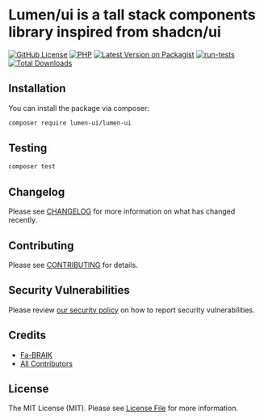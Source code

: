 # Lumen/ui is a tall stack components library inspired from shadcn/ui

[![GitHub License](https://img.shields.io/github/license/nuxtifyts/php-dto)](https://github.com/Fa-BRAIK/lumen-tw/blob/main/LICENSE.md)
[![PHP](https://img.shields.io/badge/php-%23777BB4.svg?&logo=php&logoColor=white&label=8.3)](https://www.php.net/releases/8.3/en.php)
[![Latest Version on Packagist](https://img.shields.io/packagist/v/lumen-ui/lumen-ui.svg?style=flat-square)](https://packagist.org/packages/lumen-ui/lumen-ui)
[![run-tests](https://github.com/Fa-BRAIK/lumen-ui/actions/workflows/run-tests.yml/badge.svg)](https://github.com/Fa-BRAIK/lumen-ui/actions/workflows/run-tests.yml)
[![Total Downloads](https://img.shields.io/packagist/dt/lumen-ui/lumen-tw.svg?style=flat-square)](https://packagist.org/packages/lumen-ui/lumen-tw)

## Installation

You can install the package via composer:

```bash
composer require lumen-ui/lumen-ui
```

## Testing

```bash
composer test
```

## Changelog

Please see [CHANGELOG](CHANGELOG.md) for more information on what has changed recently.

## Contributing

Please see [CONTRIBUTING](CONTRIBUTING.md) for details.

## Security Vulnerabilities

Please review [our security policy](../../security/policy) on how to report security vulnerabilities.

## Credits

-   [Fa-BRAIK](https://github.com/Fa-BRAIK)
-   [All Contributors](../../contributors)

## License

The MIT License (MIT). Please see [License File](LICENSE.md) for more information.
